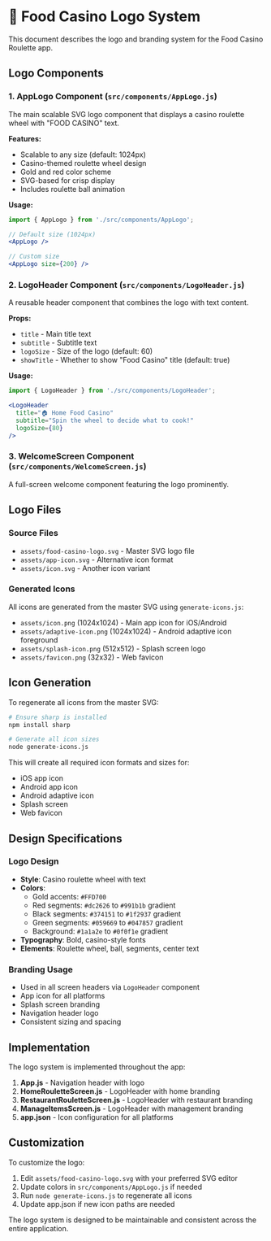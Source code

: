 # 🎨 Food Casino Logo System

This document describes the logo and branding system for the Food Casino Roulette app.

## Logo Components

### 1. AppLogo Component (`src/components/AppLogo.js`)
The main scalable SVG logo component that displays a casino roulette wheel with "FOOD CASINO" text.

**Features:**
- Scalable to any size (default: 1024px)
- Casino-themed roulette wheel design
- Gold and red color scheme
- SVG-based for crisp display
- Includes roulette ball animation

**Usage:**
```jsx
import { AppLogo } from './src/components/AppLogo';

// Default size (1024px)
<AppLogo />

// Custom size
<AppLogo size={200} />
```

### 2. LogoHeader Component (`src/components/LogoHeader.js`)
A reusable header component that combines the logo with text content.

**Props:**
- `title` - Main title text
- `subtitle` - Subtitle text  
- `logoSize` - Size of the logo (default: 60)
- `showTitle` - Whether to show "Food Casino" title (default: true)

**Usage:**
```jsx
import { LogoHeader } from './src/components/LogoHeader';

<LogoHeader 
  title="🏠 Home Food Casino"
  subtitle="Spin the wheel to decide what to cook!"
  logoSize={80}
/>
```

### 3. WelcomeScreen Component (`src/components/WelcomeScreen.js`)
A full-screen welcome component featuring the logo prominently.

## Logo Files

### Source Files
- `assets/food-casino-logo.svg` - Master SVG logo file
- `assets/app-icon.svg` - Alternative icon format
- `assets/icon.svg` - Another icon variant

### Generated Icons
All icons are generated from the master SVG using `generate-icons.js`:

- `assets/icon.png` (1024x1024) - Main app icon for iOS/Android
- `assets/adaptive-icon.png` (1024x1024) - Android adaptive icon foreground
- `assets/splash-icon.png` (512x512) - Splash screen logo
- `assets/favicon.png` (32x32) - Web favicon

## Icon Generation

To regenerate all icons from the master SVG:

```bash
# Ensure sharp is installed
npm install sharp

# Generate all icon sizes
node generate-icons.js
```

This will create all required icon formats and sizes for:
- iOS app icon
- Android app icon
- Android adaptive icon
- Splash screen
- Web favicon

## Design Specifications

### Logo Design
- **Style**: Casino roulette wheel with text
- **Colors**: 
  - Gold accents: `#FFD700`
  - Red segments: `#dc2626` to `#991b1b` gradient
  - Black segments: `#374151` to `#1f2937` gradient  
  - Green segments: `#059669` to `#047857` gradient
  - Background: `#1a1a2e` to `#0f0f1e` gradient
- **Typography**: Bold, casino-style fonts
- **Elements**: Roulette wheel, ball, segments, center text

### Branding Usage
- Used in all screen headers via `LogoHeader` component
- App icon for all platforms
- Splash screen branding
- Navigation header logo
- Consistent sizing and spacing

## Implementation

The logo system is implemented throughout the app:

1. **App.js** - Navigation header with logo
2. **HomeRouletteScreen.js** - LogoHeader with home branding
3. **RestaurantRouletteScreen.js** - LogoHeader with restaurant branding  
4. **ManageItemsScreen.js** - LogoHeader with management branding
5. **app.json** - Icon configuration for all platforms

## Customization

To customize the logo:

1. Edit `assets/food-casino-logo.svg` with your preferred SVG editor
2. Update colors in `src/components/AppLogo.js` if needed
3. Run `node generate-icons.js` to regenerate all icons
4. Update app.json if new icon paths are needed

The logo system is designed to be maintainable and consistent across the entire application.
